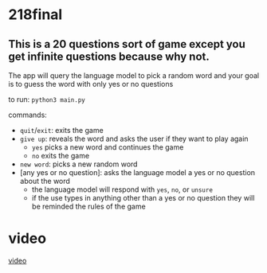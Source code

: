 # 218final

## This is a 20 questions sort of game except you get infinite questions because why not.
The app will query the language model to pick a random word and your goal is to guess the word with only yes or no questions  
  
to run: `python3 main.py` 

commands:  
- `quit`/`exit`: exits the game
- `give up`: reveals the word and asks the user if they want to play again
  - `yes` picks a new word and continues the game
  - `no` exits the game
- `new word`: picks a new random word
- [any yes or no question]: asks the language model a yes or no question about the word
  - the language model will respond with `yes`, `no`, or `unsure`
  - if the use types in anything other than a yes or no question they will be reminded the rules of the game


# video
[video](https://youtu.be/2pAEoTAh6rI)
